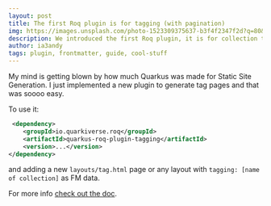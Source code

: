 ```yaml
---
layout: post
title: The first Roq plugin is for tagging (with pagination)
img: https://images.unsplash.com/photo-1523309375637-b3f4f2347f2d?q=80&w=3732&auto=format&fit=crop&ixlib=rb-4.0.3&ixid=M3wxMjA3fDB8MHxwaG90by1wYWdlfHx8fGVufDB8fHx8fA%3D%3D
description: We introduced the first Roq plugin, it is for collection tagging & with pagination support!
author: ia3andy
tags: plugin, frontmatter, guide, cool-stuff
---
```


My mind is getting blown by how much Quarkus was made for Static Site Generation. I just implemented a new plugin to generate tag pages and that was soooo easy.

To use it:

```xml
 <dependency>
    <groupId>io.quarkiverse.roq</groupId>
    <artifactId>quarkus-roq-plugin-tagging</artifactId>
    <version>...</version>
</dependency>
```

and adding a new `layouts/tag.html` page or any layout with `tagging: [name of collection]` as FM data.

For more info [check out the doc](https://docs.quarkiverse.io/quarkus-roq/dev/quarkus-roq-plugins.html#_roq_plugin_tagging).
